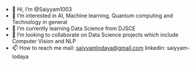 - 👋 Hi, I’m @Saiyyam1003
- 👀 I’m interested in AI, Machine learning, Quantum computing and Technology in general
- 🌱 I’m currently learning Data Science from DJSCE
- 💞️ I’m looking to collaborate on Data Science projects which include Computer Vision and NLP
- 📫 How to reach me
      mail: saiyyamlodaya@gmail.com
      linkedin: saiyyam-lodaya


<!---
Saiyyam1003/Saiyyam1003 is a ✨ special ✨ repository because its `README.md` (this file) appears on your GitHub profile.
You can click the Preview link to take a look at your changes.
--->
